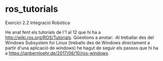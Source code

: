 # ros_tutorials
Exercici 2.2 Integració Robòtica

He anat fent els tutorials de l'1 al 12 que hi ha a http://wiki.ros.org/ROS/Tutorials. 
Qüestions a anotar:
·Al treballar des del Windows Subsystem for Linux (treballo des de Windows directament a partir d'una aplicació de windows) he hagut de seguir els passos que hi ha a https://janbernloehr.de/2017/06/10/ros-windows.
